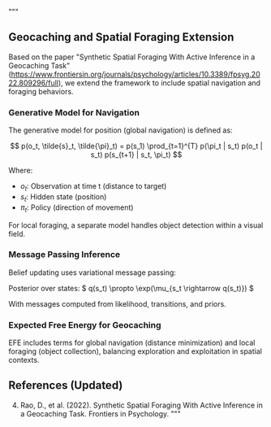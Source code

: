 """
## Geocaching and Spatial Foraging Extension

Based on the paper "Synthetic Spatial Foraging With Active Inference in a Geocaching Task" (https://www.frontiersin.org/journals/psychology/articles/10.3389/fpsyg.2022.809296/full), we extend the framework to include spatial navigation and foraging behaviors.

### Generative Model for Navigation

The generative model for position (global navigation) is defined as:

$$ p(o_t, \tilde{s}_t, \tilde{\pi}_t) = p(s_1) \prod_{t=1}^{T} p(\pi_t | s_t) p(o_t | s_t) p(s_{t+1} | s_t, \pi_t) $$

Where:
- $o_t$: Observation at time t (distance to target)
- $s_t$: Hidden state (position)
- $\pi_t$: Policy (direction of movement)

For local foraging, a separate model handles object detection within a visual field.

### Message Passing Inference

Belief updating uses variational message passing:

Posterior over states: $ q(s_t) \propto \exp(\mu_{s_t \rightarrow q(s_t)}) $

With messages computed from likelihood, transitions, and priors.

### Expected Free Energy for Geocaching

EFE includes terms for global navigation (distance minimization) and local foraging (object collection), balancing exploration and exploitation in spatial contexts.

## References (Updated)
4. Rao, D., et al. (2022). Synthetic Spatial Foraging With Active Inference in a Geocaching Task. Frontiers in Psychology.
""" 